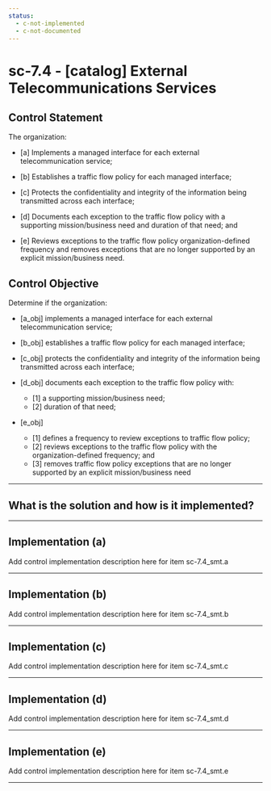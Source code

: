 ```yaml
---
status:
  - c-not-implemented
  - c-not-documented
---
```


# sc-7.4 - \[catalog\] External Telecommunications Services

## Control Statement

The organization:

- \[a\] Implements a managed interface for each external telecommunication service;

- \[b\] Establishes a traffic flow policy for each managed interface;

- \[c\] Protects the confidentiality and integrity of the information being transmitted across each interface;

- \[d\] Documents each exception to the traffic flow policy with a supporting mission/business need and duration of that need; and

- \[e\] Reviews exceptions to the traffic flow policy organization-defined frequency and removes exceptions that are no longer supported by an explicit mission/business need.

## Control Objective

Determine if the organization:

- \[a_obj\] implements a managed interface for each external telecommunication service;

- \[b_obj\] establishes a traffic flow policy for each managed interface;

- \[c_obj\] protects the confidentiality and integrity of the information being transmitted across each interface;

- \[d_obj\] documents each exception to the traffic flow policy with:

  - \[1\] a supporting mission/business need;
  - \[2\] duration of that need;

- \[e_obj\]

  - \[1\] defines a frequency to review exceptions to traffic flow policy;
  - \[2\] reviews exceptions to the traffic flow policy with the organization-defined frequency; and
  - \[3\] removes traffic flow policy exceptions that are no longer supported by an explicit mission/business need

______________________________________________________________________

## What is the solution and how is it implemented?

<!-- Please leave this section blank and enter implementation details in the parts below. -->

______________________________________________________________________

## Implementation (a)

Add control implementation description here for item sc-7.4_smt.a

______________________________________________________________________

## Implementation (b)

Add control implementation description here for item sc-7.4_smt.b

______________________________________________________________________

## Implementation (c)

Add control implementation description here for item sc-7.4_smt.c

______________________________________________________________________

## Implementation (d)

Add control implementation description here for item sc-7.4_smt.d

______________________________________________________________________

## Implementation (e)

Add control implementation description here for item sc-7.4_smt.e

______________________________________________________________________
